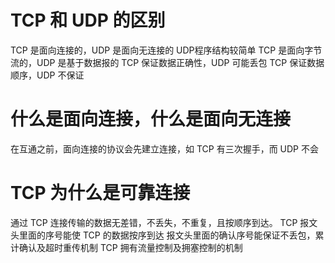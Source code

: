 # TCP 和 UDP 的区别
TCP 是面向连接的，UDP 是面向无连接的
UDP程序结构较简单
TCP 是面向字节流的，UDP 是基于数据报的
TCP 保证数据正确性，UDP 可能丢包
TCP 保证数据顺序，UDP 不保证

# 什么是面向连接，什么是面向无连接
在互通之前，面向连接的协议会先建立连接，如 TCP 有三次握手，而 UDP 不会

# TCP 为什么是可靠连接
通过 TCP 连接传输的数据无差错，不丢失，不重复，且按顺序到达。
TCP 报文头里面的序号能使 TCP 的数据按序到达
报文头里面的确认序号能保证不丢包，累计确认及超时重传机制
TCP 拥有流量控制及拥塞控制的机制


